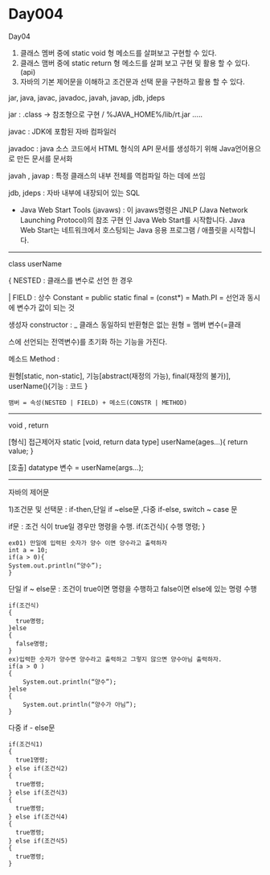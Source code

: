 # Day004

Day04

1. 클래스 멤버 중에 static void 형 메소드를 살펴보고 구현할 수 있다.
2. 클래스 맴버 중에 static return 형 메소드를 살펴 보고 구현 및 활용 할 수 있다.(api)
3. 자바의 기본 제어문을 이해하고 조건문과 선택 문을 구현하고 활용 할 수 있다.

jar, java, javac, javadoc, javah, javap, jdb, jdeps

jar : .class -> 참조형으로 구현 / %JAVA_HOME%/lib/rt.jar …..

javac : JDK에 포함된 자바 컴파일러

javadoc : java 소스 코드에서 HTML 형식의 API 문서를 생성하기 위해 Java언어용으로 만든 문서를 문서화

javah , javap : 특정 클래스의 내부 전체를 역컴파일 하는 데에 쓰임

jdb, jdeps : 자바 내부에 내장되어 있는 SQL

- Java Web Start Tools (javaws) : 이 javaws명령은 JNLP (Java Network Launching Protocol)의 참조 구현 인 Java Web Start를 시작합니다. Java Web Start는 네트워크에서 호스팅되는 Java 응용 프로그램 / 애플릿을 시작합니다.

---

class userName

{ NESTED : 클래스를 변수로 선언 한 경우 

| FIELD : 상수 Constant = public static final = (const*) = Math.PI = 선언과 동시에 변수가 값이 되는 것

생성자 constructor :  _ 클래스 동일하되 반환형은 없는 원형 = 멤버 변수(=클래

스에 선언되는 전역변수)를 초기화 하는 기능을 가진다.

메소드 Method  : 

원형[static, non-static], 기능[abstract(재정의 가능), final(재정의 불가)], userName(){기능 : 코드 }

```
맴버 = 속성(NESTED | FIELD) + 메소드(CONSTR | METHOD)
```

---

void , return

[형식] 접근제어자 static [void, return data type] userName(ages…){ return value; }

[호출] datatype 변수 = userName(args…);

---

자바의 제어문

1)조건문 및 선택문 : if-then,단일 if ~else문 ,다중 if-else, switch ~ case 문

if문 : 조건 식이 true일 경우만 명령을 수행. if(조건식){ 수행 명령; }

```
ex01) 만일에 입력된 숫자가 양수 이면 양수라고 출력하자
int a = 10;
if(a > 0){
System.out.println(“양수”);
}
```

단일 if ~ else문 : 조건이 true이면 명령을 수행하고 false이면 else에 있는 명령 수행

```
if(조건식)
{
  true명령;
}else
{
  false명령;
}
ex)입력한 숫자가 양수면 양수라고 출력하고 그렇지 않으면 양수아님 출력하자.
if(a > 0 )
{
    System.out.println(“양수”);
}else
{
    System.out.println(“양수가 아님”);
}
```

다중 if - else문

```
if(조건식1)
{
  true1명령;
} else if(조건식2)
{
  true명령;
} else if(조건식3)
{
  true명령;
} else if(조건식4)
{
  true명령;
} else if(조건식5)
{
  true명령;
}
```